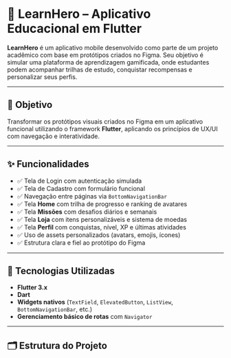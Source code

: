 # 📱 LearnHero – Aplicativo Educacional em Flutter

**LearnHero** é um aplicativo mobile desenvolvido como parte de um projeto acadêmico com base em protótipos criados no Figma. Seu objetivo é simular uma plataforma de aprendizagem gamificada, onde estudantes podem acompanhar trilhas de estudo, conquistar recompensas e personalizar seus perfis.

---

## 🎯 Objetivo

Transformar os protótipos visuais criados no Figma em um aplicativo funcional utilizando o framework **Flutter**, aplicando os princípios de UX/UI com navegação e interatividade.

---

## ✨ Funcionalidades

- ✅ Tela de Login com autenticação simulada  
- ✅ Tela de Cadastro com formulário funcional  
- ✅ Navegação entre páginas via `BottomNavigationBar`  
- ✅ Tela **Home** com trilha de progresso e ranking de avatares  
- ✅ Tela **Missões** com desafios diários e semanais  
- ✅ Tela **Loja** com itens personalizáveis e sistema de moedas  
- ✅ Tela **Perfil** com conquistas, nível, XP e últimas atividades  
- ✅ Uso de assets personalizados (avatars, emojis, ícones)  
- ✅ Estrutura clara e fiel ao protótipo do Figma  

---

## 🧩 Tecnologias Utilizadas

- **Flutter 3.x**
- **Dart**
- **Widgets nativos** (`TextField`, `ElevatedButton`, `ListView`, `BottomNavigationBar`, etc.)
- **Gerenciamento básico de rotas** com `Navigator`

---

## 🗂 Estrutura do Projeto


